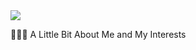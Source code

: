 <img src="https://capsule-render.vercel.app/api?type=wave&color=auto&height=120&section=header&text=Jackson%20Greig&fontSize=90&fontColor=ADD8E6" />


👨🏻‍💻  A Little Bit About Me and My Interests
